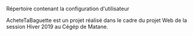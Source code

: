 Répertoire contenant la configuration d'utilisateur
















AcheteTaBaguette est un projet réalisé dans le cadre du projet Web de la session Hiver 2019 au Cégép de Matane.
